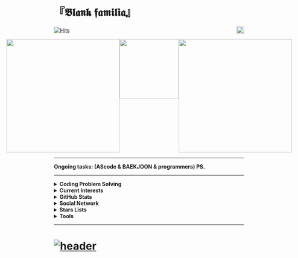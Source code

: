 # __『𝕭𝖑𝖆𝖓𝖐 𝖋𝖆𝖒𝖎𝖑𝖎𝖆』__ 

[![Hits](https://hits.seeyoufarm.com/api/count/incr/badge.svg?url=https%3A%2F%2Fgithub.com%2FBlank-Fabula&count_bg=%23F5FDFF&title_bg=%2384F3FF&icon=x-pack.svg&icon_color=%23FFFFFF&title=hits&edge_flat=false)](https://github.com/Blank-Fabula)ㅤ<a href="https://github.com/Blank-Fabula/Blank-Fabula/assets/138245914/e1d280a7-beb9-441b-9195-253d49fbcf0a"><img src="http://github.com/Blank-Fabula/Blank-Fabula/assets/138245914/a9f23406-a697-4f80-97d4-9f946af327c6" width="20" align="right"/></a>

<div style="display: flex; justify-content: center;">
  <a href="https://solved.ac/profile/fabula">
    <img src="http://mazassumnida.wtf/api/v2/generate_badge?boj=fabula" style="max-width: 100%; width: 300px; height: auto;" />
  </a>
  <a href="https://github.com/Blank-Fabula">
    <img src="https://avatars.githubusercontent.com/u/138245914?v=4" style="max-width: 100%; width: 157px; height: auto;" />
  </a>
  <a href="https://github.com/Blank-Fabula/BAEKJOON">
    <img src="http://mazandi.herokuapp.com/api?handle=fabula&theme=cold" style="max-width: 100%; width: 300px; height: auto;" />
  </a>
</div>

<hr>
<strong>Ongoing tasks: (AScode & BAEKJOON & programmers) PS. </strong>
<hr>

<details><hr>
  <summary><strong>Coding Problem Solving</strong></summary>
  ㅤ<sub><a href="https://github.com/Blank-Fabula/ASCODE"><img height="26" src="https://i.ibb.co/jhT5c6D/AScode-removebg-preview-1.png"/></a> <a href="https://github.com/Blank-Fabula/BAEKJOON"><img height="26" src="https://i.ibb.co/Xx4QQwV/removebg-preview-1.png"/></a><br>ㅤㅤ<a href="https://github.com/Blank-Fabula/PROGRAMMERS"><img height="26" src="https://i.ibb.co/VJ7QCVS/removebg-preview.png"/></a></sub>
<hr></details>
<details><hr>
  <summary><strong>Current Interests</strong></summary>
  ㅤ<sub><a href="https://en.cppreference.com"><img height="26" src="https://cdn.worldvectorlogo.com/logos/c.svg" style="max-width: 100%;"/></a>ㅤ<a href="https://learn.microsoft.com/ko-kr/training/modules/rust-introduction/"><img height="26" src="https://cdn.worldvectorlogo.com/logos/rust.svg" style="max-width: 100%;"/></a>ㅤ<a href="https://www.debian.org/"><img height="26" src="https://cdn.worldvectorlogo.com/logos/debian-2.svg" style="max-width: 100%;"/></a>ㅤ<a href="https://www.gamedeveloper.com/"><img height="26" src="https://upload.wikimedia.org/wikipedia/commons/thumb/8/89/Game_Developer_favicon.svg/41px-Game_Developer_favicon.svg.png?20210826222623" style="max-width: 100%;"/></a></sub>
<hr></details>
<details><hr>
  <summary><strong>GitHub Stats</strong></summary>
  <sub><a href="https://github.com/Blank-Fabula"><img src=https://github-readme-stats.vercel.app/api/?username=Blank-Fabula&show_icons=true&title_color=84F3FF&icon_color=84F3FF&text_color=22272F&bg_color=FFFFFF/></a>
  <a href="https://github.com/Blank-Fabula"><img src=https://github-readme-stats.vercel.app/api/top-langs/?username=Blank-Fabula&layout=compact&title_color=84F3FF&icon_color=84F3FF&text_color=22272F&bg_color=FFFFFF align="right" /></a></sub>
<hr></details>
<details><hr>
  <summary><strong>Social Network</strong></summary>
  ㅤ<sub><a href="https://discord.gg/KTTv6ZRwTt"><img height="20" src="https://cdn.worldvectorlogo.com/logos/discord-logo-color-wordmark-1.svg"/></a> <a href="https://www.instagram.com/lgt.04/?next=%2F"><img height="20" src="https://cdn.worldvectorlogo.com/logos/instagram-1.svg"/></a></sub>
<hr></details>
<details><hr>
  <summary><strong>Stars Lists</strong></summary>
  ㅤ<a href="https://github.com/stars/Blank-Fabula/lists/event"><sup><strong>-EVENT-</strong></sup></a>ㅤ<a href="https://github.com/stars/Blank-Fabula/lists/inanis-libraril"><sup><strong>-INANIS-LIBRARIL-</strong></sup></a>ㅤ<a href="https://github.com/stars/Blank-Fabula/lists/memo"><sup><strong>-MEMO-</strong></sup></a><br>ㅤ<a href="https://github.com/stars/Blank-Fabula/lists/algorithm"><sup><strong>-ALGORITHM-</strong></sup></a>ㅤ<a href="https://github.com/stars/Blank-Fabula/lists/problem-solving-production"><sup><strong>-PROBLEM SOLVING & PRODUCTION-</strong></sup></a><br>ㅤ<a href="https://github.com/stars/Blank-Fabula/lists/game"><sup><strong>-GAME-</strong></sup></a>
<hr></details>
<details><hr>
  <summary><strong>Tools</strong></summary>
  ㅤ<a href="https://www.geogebra.org/calculator"><img height="26" src="https://upload.wikimedia.org/wikipedia/commons/thumb/5/57/Geogebra.svg/120px-Geogebra.svg.png"/></a>ㅤ<a href="https://www.notion.so/6ac8db4620664707be0cdf1339e58dec?pvs=4"><img height="26" src="https://upload.wikimedia.org/wikipedia/commons/e/e9/Notion-logo.svg" style="max-width: 100%;"/></a>ㅤ<a href="https://visualstudio.microsoft.com/ko/"><img height="26" src="https://upload.wikimedia.org/wikipedia/commons/thumb/2/2c/Visual_Studio_Icon_2022.svg/120px-Visual_Studio_Icon_2022.svg.png?20221004110509"/></a>ㅤ<a href="https://vscode.dev"><img height="26" src="https://seeklogo.com/images/V/visual-studio-code-logo-449D71944F-seeklogo.com.png"/></a>
<hr></details>

<hr>

# [![header](https://capsule-render.vercel.app/api?type=waving&color=0:84F3FF,100:F5FDFF&section=footer&height=107&fontAlign=50&fontAlignY=20&text=END&fontSize=47&fontColor=84F3FF&animation=fadeIn&desc=𝒮𝒾𝓁𝑒𝓃𝒸𝑒·𝒢𝑒𝒶𝓇𝓈&descSize=20&descAlign=90&descAlignY=82)](#%F0%9D%95%AD%F0%9D%96%91%F0%9D%96%86%F0%9D%96%93%F0%9D%96%90-%F0%9D%96%8B%F0%9D%96%86%F0%9D%96%92%F0%9D%96%8E%F0%9D%96%91%F0%9D%96%8E%F0%9D%96%86-)
<!--
**Blank-Fabula/Blank-Fabula** is a ✨ _special_ ✨ repository because its `README.md` (this file) appears on your GitHub profile.

Here are some ideas to get you started:

- 🔭 I’m currently working on ...
- 🌱 I’m currently learning ...
- 👯 I’m looking to collaborate on ...
- 🤔 I’m looking for help with ...
- 💬 Ask me about ...
- 📫 How to reach me: ...
- 😄 Pronouns: ...
- ⚡ Fun fact: ...
-->

